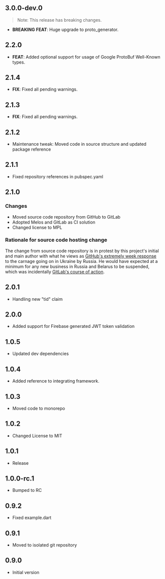 ## 3.0.0-dev.0

> Note: This release has breaking changes.

 - **BREAKING** **FEAT**: Huge upgrade to proto_generator.

## 2.2.0

 - **FEAT**: Added optional support for usage of Google ProtoBuf Well-Known types.

## 2.1.4

 - **FIX**: Fixed all pending warnings.

## 2.1.3

 - **FIX**: Fixed all pending warnings.

## 2.1.2

- Maintenance tweak: Moved code in source structure and updated package reference

## 2.1.1

- Fixed repository references in pubspec.yaml

## 2.1.0

### Changes
- Moved source code repository from GitHub to GitLab
- Adopted Melos and GitLab as CI solution
- Changed license to MPL

### Rationale for source code hosting change

The change from source code repository is in protest by this project's initial and main author with what he views as [GitHub's extremely week response](https://github.blog/2022-03-02-our-response-to-the-war-in-ukraine/) to the carnage going on in Ukraine by Russia. He would have expected at a minimum for any new business in Russia and Belarus to be suspended, which was incidentally [GitLab's course of action](https://about.gitlab.com/blog/2022/03/11/gitlab-actions-to-date-regarding-russian-invasion-of-ukraine/#suspending-new-business-in-russia-and-belarus).


## 2.0.1

- Handling new "tid" claim

## 2.0.0

- Added support for Firebase generated JWT token validation

## 1.0.5

- Updated dev dependencies

## 1.0.4

- Added reference to integrating framework.

## 1.0.3

- Moved code to monorepo

## 1.0.2

- Changed License to MIT

## 1.0.1

- Release

## 1.0.0-rc.1

- Bumped to RC

## 0.9.2

- Fixed example.dart

## 0.9.1

- Moved to isolated git repository

## 0.9.0

- Initial version
